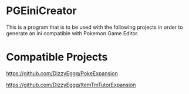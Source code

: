 PGEiniCreator
=================

This is a program that is to be used with the following projects in order to generate an ini compatible with Pokemon Game Editor.

Compatible Projects
=================

https://github.com/DizzyEggg/PokeExpansion

https://github.com/DizzyEggg/ItemTmTutorExpansion
